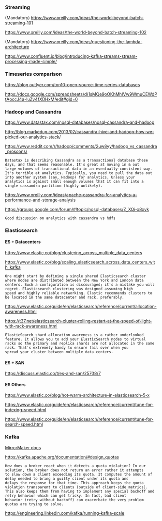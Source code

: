 ### Streaming

(Mandatory) https://www.oreilly.com/ideas/the-world-beyond-batch-streaming-101

https://www.oreilly.com/ideas/the-world-beyond-batch-streaming-102

(Mandatory) https://www.oreilly.com/ideas/questioning-the-lambda-architecture

https://www.confluent.io/blog/introducing-kafka-streams-stream-processing-made-simple/

### Timeseries comparison

https://blog.outlyer.com/top10-open-source-time-series-databases

https://docs.google.com/spreadsheets/d/1sMQe9oOKhMhIVw9WmuCEWdPtAoccJ4a-IuZv4fXDHxM/edit#gid=0

### Hadoop and Cassandra

https://www.datastax.com/nosql-databases/nosql-cassandra-and-hadoop

http://blog.markedup.com/2013/02/cassandra-hive-and-hadoop-how-we-picked-our-analytics-stack/

https://www.reddit.com/r/hadoop/comments/2uw8yy/hadoop_vs_cassandra_proscons/

    Datastax is describing Cassandra as a transactional database these days, and that seems reasonable. It's great at moving in & out 
    large volumes of transactional data in an eventually-consistent way.
    It's terrible at analytics. Typically, you need to pull the data out into another system (say, Hadoop) for analytics. Unless your
    analytics is against small enough volumes that it can fit into a single cassandra partition (highly unlikely).

https://www.oreilly.com/ideas/apache-cassandra-for-analytics-a-performance-and-storage-analysis

https://groups.google.com/forum/#!topic/nosql-databases/Z_XQi-x8xvk

    Good discussion on analytics with cassandra vs hdfs

### Elasticsearch

#### ES + Datacenters

https://www.elastic.co/blog/clustering_across_multiple_data_centers

https://www.elastic.co/blog/scaling_elasticsearch_across_data_centers_with_kafka

    One might start by defining a single shared Elasticsearch cluster where nodes are distributed between the New York and London data
    centers. Such a configuration is discouraged; it’s a mistake you will regret. Elasticsearch clustering was designed assuming high
    speed and highly reliable networking. Elastic recommends clusters to be located in the same datacenter and rack, preferably.

https://www.elastic.co/guide/en/elasticsearch/reference/current/allocation-awareness.html

https://t37.net/elasticsearch-cluster-rolling-restart-at-the-speed-of-light-with-rack-awareness.html

    ElasticSearch shard allocation awareness is a rather underlooked feature. It allows you to add your ElasticSearch nodes to virtual
    racks so the primary and replica shards are not allocated in the same rack. That’s extremely handy to ensure fail over when you 
    spread your cluster between multiple data centers.

#### ES + SAN

https://discuss.elastic.co/t/es-and-san/25708/7

#### ES Others

https://www.elastic.co/blog/hot-warm-architecture-in-elasticsearch-5-x

https://www.elastic.co/guide/en/elasticsearch/reference/current/tune-for-indexing-speed.html

https://www.elastic.co/guide/en/elasticsearch/reference/current/tune-for-search-speed.html

### Kafka

[MirrorMaker docs](https://cwiki.apache.org/confluence/pages/viewpage.action?pageId=27846330)

https://kafka.apache.org/documentation/#design_quotas 

    How does a broker react when it detects a quota violation? In our solution, the broker does not return an error rather it attempts 
    to slow down a client exceeding its quota. It computes the amount of delay needed to bring a guilty client under its quota and 
    delays the response for that time. This approach keeps the quota violation transparent to clients (outside of client-side metrics). 
    This also keeps them from having to implement any special backoff and retry behavior which can get tricky. In fact, bad client 
    behavior (retry without backoff) can exacerbate the very problem quotas are trying to solve.

https://engineering.linkedin.com/kafka/running-kafka-scale
